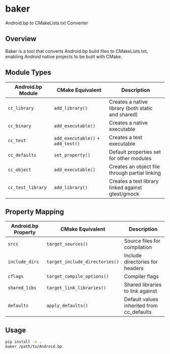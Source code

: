 # baker
Android.bp to CMakeLists.txt Converter

## Overview
Baker is a tool that converts Android.bp build files to CMakeLists.txt, enabling Android native projects to be built with CMake.

## Module Types

| Android.bp Module | CMake Equivalent | Description |
|-------------------|------------------|-------------|
| `cc_library` | `add_library()` | Creates a native library (both static and shared) |
| `cc_binary` | `add_executable()` | Creates a native executable |
| `cc_test` | `add_executable()` + `add_test()` | Creates a test executable |
| `cc_defaults` | `set_property()` | Default properties set for other modules |
| `cc_object` | `add_executable()` | Creates an object file through partial linking |
| `cc_test_library` | `add_library()` | Creates a test library linked against gtest/gmock |

## Property Mapping

| Android.bp Property | CMake Equivalent | Description |
|---------------------|------------------|-------------|
| `srcs` | `target_sources()` | Source files for compilation |
| `include_dirs` | `target_include_directories()` | Include directories for headers |
| `cflags` | `target_compile_options()` | Compiler flags |
| `shared_libs` | `target_link_libraries()` | Shared libraries to link against |
| `defaults` | `apply_defaults()` | Default values inherited from cc_defaults |

## Usage
```bash
pip install -e .
baker /path/to/Android.bp
```
